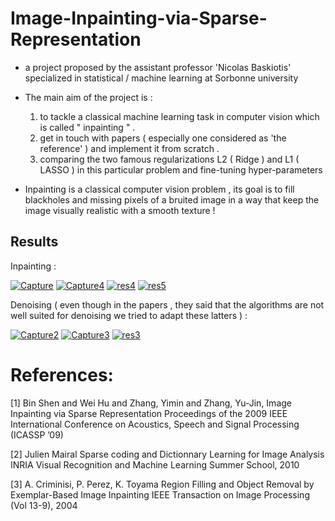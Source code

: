 # Image-Inpainting-via-Sparse-Representation

- a project proposed by the assistant professor 'Nicolas Baskiotis' specialized in statistical / machine learning at Sorbonne university 

- The main aim of the project is : 

   1. to tackle a classical machine learning task in computer vision which is called " inpainting " .
   2. get in touch with papers ( especially one considered as 'the reference' ) and implement it from scratch .
   3. comparing the two famous regularizations L2 ( Ridge ) and L1 ( LASSO ) in this particular problem and fine-tuning hyper-parameters 

- Inpainting is a classical computer vision problem , its goal is to fill blackholes and missing pixels of a bruited image in a way that keep the image visually realistic with a smooth  texture ! 


## Results 

Inpainting :

<a href="https://ibb.co/qJ0mXXT"><img src="https://i.ibb.co/41s499h/Capture.png" alt="Capture" border="0"></a>
<a href="https://ibb.co/7KG8dL3"><img src="https://i.ibb.co/Wfcq4jr/Capture4.png" alt="Capture4" border="0"></a>
<a href="https://ibb.co/8NGwtn8"><img src="https://i.ibb.co/ckR9VKT/res4.png" alt="res4" border="0"></a>
<a href="https://ibb.co/9VJdbNy"><img src="https://i.ibb.co/1d34rLR/res5.png" alt="res5" border="0"></a>


Denoising ( even though in the papers , they said that the algorithms are not well suited for denoising  we tried to adapt these latters ) :

<a href="https://ibb.co/dGnD6nt"><img src="https://i.ibb.co/WgSfFS0/Capture2.png" alt="Capture2" border="0"></a>
<a href="https://ibb.co/bNBm3f2"><img src="https://i.ibb.co/RQ0bS5B/Capture3.png" alt="Capture3" border="0"></a>
<a href="https://ibb.co/2hxZ4Zy"><img src="https://i.ibb.co/fFfDwD2/res3.png" alt="res3" border="0"></a>



# References:
[1] Bin Shen and Wei Hu and Zhang, Yimin and Zhang, Yu-Jin, Image Inpainting via Sparse Representation Proceedings of the 2009 IEEE International Conference on Acoustics, Speech and Signal Processing (ICASSP ’09)

[2] Julien Mairal Sparse coding and Dictionnary Learning for Image Analysis INRIA Visual Recognition and Machine Learning Summer School, 2010

[3] A. Criminisi, P. Perez, K. Toyama Region Filling and Object Removal by Exemplar-Based Image Inpainting IEEE Transaction on Image Processing (Vol 13-9), 2004

